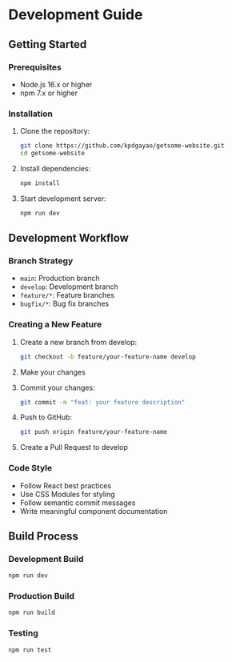 # Development Guide

## Getting Started

### Prerequisites
- Node.js 16.x or higher
- npm 7.x or higher

### Installation
1. Clone the repository:
   ```bash
   git clone https://github.com/kpdgayao/getsome-website.git
   cd getsome-website
   ```

2. Install dependencies:
   ```bash
   npm install
   ```

3. Start development server:
   ```bash
   npm run dev
   ```

## Development Workflow

### Branch Strategy
- `main`: Production branch
- `develop`: Development branch
- `feature/*`: Feature branches
- `bugfix/*`: Bug fix branches

### Creating a New Feature
1. Create a new branch from develop:
   ```bash
   git checkout -b feature/your-feature-name develop
   ```

2. Make your changes

3. Commit your changes:
   ```bash
   git commit -m "feat: your feature description"
   ```

4. Push to GitHub:
   ```bash
   git push origin feature/your-feature-name
   ```

5. Create a Pull Request to develop

### Code Style
- Follow React best practices
- Use CSS Modules for styling
- Follow semantic commit messages
- Write meaningful component documentation

## Build Process

### Development Build
```bash
npm run dev
```

### Production Build
```bash
npm run build
```

### Testing
```bash
npm run test
```